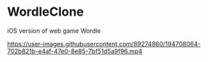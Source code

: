 # WordleClone
iOS version of web game Wordle




https://user-images.githubusercontent.com/89274860/194708064-702b821b-e4af-47e0-8e85-7bf51d5a9f96.mp4

